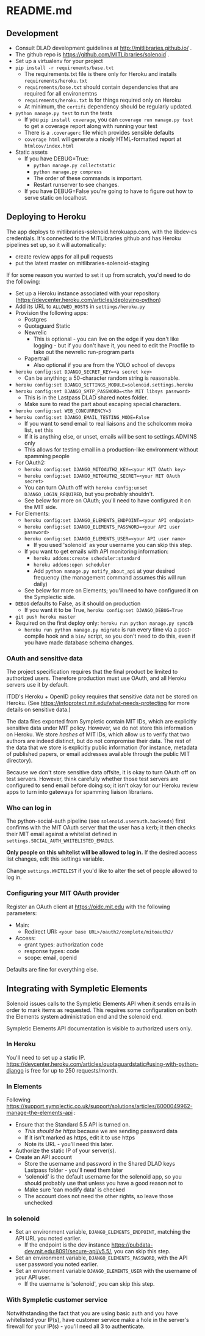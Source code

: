 # README.md

## Development
* Consult DLAD development guidelines at http://mitlibraries.github.io/ .
* The github repo is https://github.com/MITLibraries/solenoid .
* Set up a virtualenv for your project
* `pip install -r requirements/base.txt`
  * The requirements.txt file is there only for Heroku and installs `requirements/heroku.txt`
  * `requirements/base.txt` should contain dependencies that are required for all environemtns
  * `requirements/heroku.txt` is for things required only on Heroku
  * At minimum, the `certifi` dependency should be regularly updated.
* `python manage.py test` to run the tests
  * If you `pip install coverage`, you can `coverage run manage.py test` to get a coverage report along with running your test
  * There is a `.coveragerc` file which provides sensible defaults
  * `coverage html` will generate a nicely HTML-formatted report at `htmlcov/index.html`
* Static assets
  * If you have DEBUG=True:
    * `python manage.py collectstatic`
    * `python manage.py compress`
    * The order of these commands is important.
    * Restart runserver to see changes.
  * If you have DEBUG=False you're going to have to figure out how to serve static on localhost.

## Deploying to Heroku
The app deploys to mitlibraries-solenoid.herokuapp.com, with the libdev-cs credentials. It's connected to the MITLibraries github and has Heroku pipelines set up, so it will automatically:
* create review apps for all pull requests
* put the latest master on mitlibraries-solenoid-staging

If for some reason you wanted to set it up from scratch, you'd need to do the following:
* Set up a Heroku instance associated with your repository (https://devcenter.heroku.com/articles/deploying-python)
* Add its URL to `ALLOWED_HOSTS` in `settings/heroku.py`
* Provision the following apps:
  * Postgres
  * Quotaguard Static
  * Newrelic
    * This is optional - you can live on the edge if you don't like logging - but if you don't have it, you need to edit the Procfile to take out the newrelic run-program parts
  * Papertrail
    * Also optional if you are from the YOLO school of devops
* `heroku config:set DJANGO_SECRET_KEY=<a secret key>`
  * Can be anything; a 50-character random string is reasonable.
* `heroku config:set DJANGO_SETTINGS_MODULE=solenoid.settings.heroku`
* `heroku config:set DJANGO_SMTP_PASSWORD=<the MIT libsys password>`
  * This is in the Lastpass DLAD shared notes folder.
  * Make sure to read the part about escaping special characters.
* `heroku config:set WEB_CONCURRENCY=3`
* `heroku config:set DJANGO_EMAIL_TESTING_MODE=False`
  * If you want to send email to real liaisons and the scholcomm moira list, set this
  * If it is anything else, or unset, emails will be sent to settings.ADMINS only
  * This allows for testing email in a production-like environment without spamming people
* For OAuth2:
  * `heroku config:set DJANGO_MITOAUTH2_KEY=<your MIT OAuth key>`
  * `heroku config:set DJANGO_MITOAUTH2_SECRET=<your MIT OAuth secret>`
  * You can turn OAuth off with `heroku config:unset DJANGO_LOGIN_REQUIRED`, but you probably shouldn't.
  * See below for more on OAuth; you'll need to have configured it on the MIT side.
* For Elements:
  * `heroku config:set DJANGO_ELEMENTS_ENDPOINT=<your API endpoint>`
  * `heroku config:set DJANGO_ELEMENTS_PASSWORD=<your API user password>`
  * `heroku config:set DJANGO_ELEMENTS_USER=<your API user name>`
    * If you used 'solenoid' as your username you can skip this step.
  * If you want to get emails with API monitoring information:
    * `heroku addons:create scheduler:standard`
    * `heroku addons:open scheduler`
    * Add `python manage.py notify_about_api` at your desired frequency (the management command assumes this will run daily)
  * See below for more on Elements; you'll need to have configured it on the Symplectic side.
* `DEBUG` defaults to False, as it should on production
  * If you want it to be True, `heroku config:set DJANGO_DEBUG=True`
* `git push heroku master`
* Required on the first deploy only: `heroku run python manage.py syncdb`
  * `heroku run python manage.py migrate` is run every time via a post-compile hook and a `bin/` script, so you don't need to do this, even if you have made database schema changes.

### OAuth and sensitive data

The project specification requires that the final product be limited to
authorized users. Therefore production must use OAuth, and all Heroku servers use it by default.

ITDD's Heroku + OpenID policy requires that sensitive data not be stored
on Heroku. (See https://infoprotect.mit.edu/what-needs-protecting for more details on sensitive data.)

The data files exported from Sympletic contain MIT IDs, which are explicitly sensitive data under MIT policy. However, we do not store this information on Heroku. We store *hashes* of MIT IDs, which allow us to verify that two authors are indeed distinct, but do not compromise their data. The rest of the data that we store is explicitly public information (for instance, metadata of published papers, or email addresses available through the public MIT directory).

Because we don't store sensitive data offsite, it is okay to turn OAuth off on test servers. However, think carefully whether those test servers are configured to send email before doing so; it isn't okay for our Heroku review apps to turn into gateways for spamming liaison librarians.

### Who can log in

The python-social-auth pipeline (see `solenoid.userauth.backends`) first confirms with the MIT OAuth server that the user has a kerb; it then checks their MIT email against a whitelist defined in `settings.SOCIAL_AUTH_WHITELISTED_EMAILS`.

__Only people on this whitelist will be allowed to log in.__ If the desired access list changes, edit this settings variable.

Change `settings.WHITELIST` if you'd like to alter the set of people allowed to
log in.

### Configuring your MIT OAuth provider
Register an OAuth client at https://oidc.mit.edu with the following parameters:
* Main:
  * Redirect URI: `<your base URL>/oauth2/complete/mitoauth2/`
* Access:
  * grant types: authorization code
  * response types: code
  * scope: email, openid

Defaults are fine for everything else.

## Integrating with Sympletic Elements

Solenoid issues calls to the Sympletic Elements API when it sends emails in order to mark items as requested. This requires some configuration on both the Elements system administration end and the solenoid end.

Sympletic Elements API documentation is visible to authorized users only.

### In Heroku

You'll need to set up a static IP. https://devcenter.heroku.com/articles/quotaguardstatic#using-with-python-django is free for up to 250 requests/month.

### In Elements

Following https://support.symplectic.co.uk/support/solutions/articles/6000049962-manage-the-elements-api :

* Ensure that the Standard 5.5 API is turned on.
  * _This should be https_ because we are sending password data
  * If it isn't marked as https, edit it to use https
  * Note its URL - you'll need this later.
* Authorize the static IP of your server(s).
* Create an API account
  * Store the username and password in the Shared DLAD keys Lastpass folder - you'll need them later
  * 'solenoid' is the default username for the solenoid app, so you should probably use that unless you have a good reason not to
  * Make sure 'can modify data' is checked
  * The account does not need the other rights, so leave those unchecked

### In solenoid

* Set an environment variable, `DJANGO_ELEMENTS_ENDPOINT`, matching the API URL you noted earlier.
  * If the endpoint is the dev instance https://pubdata-dev.mit.edu:8091/secure-api/v5.5/, you can skip this step.
* Set an environment variable, `DJANGO_ELEMENTS_PASSWORD`, with the API user password you noted earlier.
* Set an environment variable `DJANGO_ELEMENTS_USER` with the username of your API user.
  * If the username is 'solenoid', you can skip this step.

### With Sympletic customer service

Notwithstanding the fact that you are using basic auth and you have whitelisted your IP(s), have customer service make a hole in the server's firewall for your IP(s) - you'll need all 3 to authenticate.
